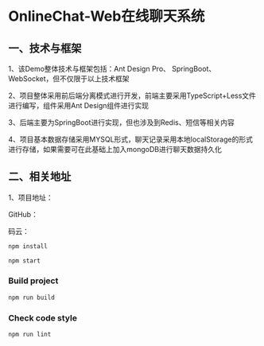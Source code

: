 # OnlineChat-Web在线聊天系统

## 一、技术与框架
1、该Demo整体技术与框架包括：Ant Design Pro、 SpringBoot、WebSocket，但不仅限于以上技术框架

2、项目整体采用前后端分离模式进行开发，前端主要采用TypeScript+Less文件进行编写，组件采用Ant Design组件进行实现

3、后端主要为SpringBoot进行实现，但也涉及到Redis、短信等相关内容

4、项目基本数据存储采用MYSQL形式，聊天记录采用本地localStorage的形式进行存储，如果需要可在此基础上加入mongoDB进行聊天数据持久化

## 二、相关地址
1、项目地址：

GitHub：

码云：


```bash
npm install
```
```bash
npm start
```
### Build project

```bash
npm run build
```

### Check code style

```bash
npm run lint
```

